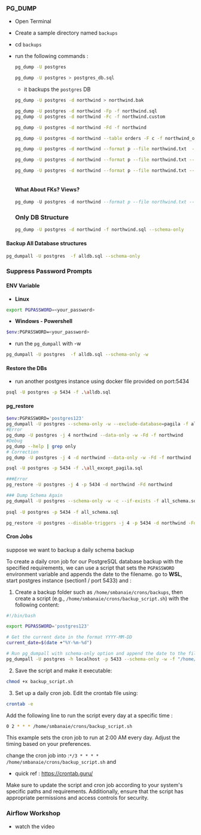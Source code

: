 ### PG_DUMP

- Open Terminal

- Create a sample directory named `backups` 

- cd `backups`

- run the following commands :

  ```bash
  pg_dump -U postgres
  
  pg_dump -U postgres > postgres_db.sql
  
  ```

  - it backups the `postgres` DB

  ```bash
  pg_dump -U postgres -d northwind > northwind.bak
  
  pg_dump -U postgres -d northwind -Fp -f northwind.sql
  pg_dump -U postgres -d northwind -Fc -f northwind.custom
  
  pg_dump -U postgres -d northwind -Fd -f northwind
  
  pg_dump -U postgres -d northwind --table orders -F c -f northwind_orders_table.custom
  
  pg_dump -U postgres -d northwind --format p --file northwind.txt  --exclude-table=employees
  
  pg_dump -U postgres -d northwind --format p --file northwind.txt --exclude-table=employees --exclude-table=orders
  
  pg_dump -U postgres -d northwind --format p --file northwind.txt --exclude-table=temp_*
  
  
  
  ```

  #### What About FKs? Views? 

  ```sql
  pg_dump -U postgres -d northwind --format p --file northwind.txt --exclude-table-data=employees
  
  ```

  ### Only DB Structure

  ```bash
  pg_dump -U postgres -d northwind -f northwind.sql --schema-only 
  ```

  

#### Backup All Database structures

```bash
pg_dumpall -U postgres  -f alldb.sql --schema-only


```

### Suppress Password Prompts

#### ENV Variable

- **Linux**

```bash
export PGPASSWORD=<your_password>
```

- **Windows - Powershell**

```bash
$env:PGPASSWORD=<your_password>
```

- run the `pg_dumpall` with -w

```bash
pg_dumpall -U postgres  -f alldb.sql --schema-only -w
```

#### Restore the DBs

- run another postgres instance using docker file provided on port:5434

```bash
psql -U postgres -p 5434 -f .\alldb.sql
```



#### pg_restore

```bash
$env:PGPASSWORD='postgres123'
pg_dumpall -U postgres --schema-only -w --exclude-database=pagila -f all_except_pagila.sql
#Error
pg_dump -U postgres -j 4 northwind --data-only -w -Fd -f northwind  
#Debug 
pg_dump --help | grep only
# Correction
pg_dump -U postgres -j 4 -d northwind --data-only -w -Fd -f northwind  

psql -U postgres -p 5434 -f .\all_except_pagila.sql

###Error
pg_restore -U postgres -j 4 -p 5434 -d northwind -Fd northwind

### Dump Schema Again
pg_dumpall -U postgres --schema-only -w -c --if-exists -f all_schema.sql
 
psql -U postgres -p 5434 -f all_schema.sql

pg_restore -U postgres --disable-triggers -j 4 -p 5434 -d northwind -Fd northwind  
```



#### Cron Jobs

suppose we want to backup a daily schema backup

To create a daily cron job for our PostgreSQL database backup with the specified requirements, we can use a script that sets the `PGPASSWORD` environment variable and appends the date to the filename. go to **WSL**, start postgres instance (section1 / port 5433) and :

1. Create a backup folder such as `/home/smbanaie/crons/backups`, then create a script (e.g., `/home/smbanaie/crons/backup_script.sh`) with the following content:

```bash
#!/bin/bash

export PGPASSWORD='postgres123'

# Get the current date in the format YYYY-MM-DD
current_date=$(date +"%Y-%m-%d")

# Run pg_dumpall with schema-only option and append the date to the filename
pg_dumpall -U postgres -h localhost -p 5433 --schema-only -w -f "/home/smbanaie/crons/backups/all_schema_${current_date}.sql"
```

2. Save the script and make it executable:

```bash
chmod +x backup_script.sh
```

3. Set up a daily cron job. Edit the crontab file using:

```bash
crontab -e
```

Add the following line to run the script every day at a specific time :

```bash
0 2 * * * /home/smbanaie/crons/backup_script.sh
```

This example sets the cron job to run at 2:00 AM every day. Adjust the timing based on your preferences.

change the cron job into :`*/3 * * * * /home/smbanaie/crons/backup_script.sh` and 

- quick ref : https://crontab.guru/

Make sure to update the script and cron job according to your system's specific paths and requirements. Additionally, ensure that the script has appropriate permissions and access controls for security.

### Airflow Workshop

- watch the video
